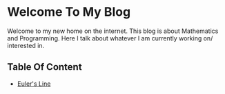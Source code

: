 # Welcome To My Blog

Welcome to my new home on the internet. This blog is about Mathematics and Programming. Here I talk about whatever I am currently working on/ interested in.

## Table Of Content

- [Euler's Line](http://cslibrary.stanford.edu/101/)


